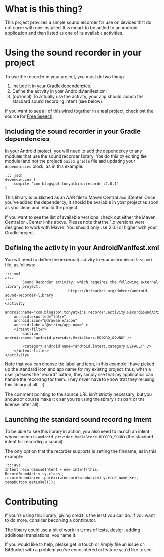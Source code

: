 # What is this thing?

This project provides a simple sound recorder for use on devices that do not come with one installed.  It is meant to be added to an Android application and then listed as one of its available activities.

# Using the sound recorder in your project

To use the recorder in your project, you must do two things:

1. Include it in your Gradle dependencies.
2. Define the activity in your AndroidManifest.xml
3. (optional) To actually use the activity, your app should launch the standard sound recording intent (see below).

If you want to see all of this wired together in a real project, check out the source for [Free Speech](https://bitbucket.org/duhrer/free-speech-for-android/).

## Including the sound recorder in your Gradle dependencies

In your Android project, you will need to add the dependency to any modules that use the sound recorder library.  You do this by editing the module (and not the project) `build.gradle` file and updating your `dependencies` block, as in this example:

    ::: json
    dependencies {
        compile 'com.blogspot.tonyatkins:recorder:2.0.1'
    }

This library is published as an AAR file to [Maven Central](http://search.maven.org/#search%7Cga%7C1%7Ca%3A%22recorder%22) and [jCenter](https://bintray.com/bintray/jcenter/com.blogspot.tonyatkins%3Arecorder/).  Once you've added the dependency, it should be available in your project as soon as you clean and rebuild the project.

If you want to see the list of available versions, check out either the Maven Central or JCenter links above.  Please note that the 1.x versions were designed to work with Maven.  You should only use 2.0.1 or higher with your Gradle project.

## Defining the activity in your AndroidManifest.xml

You will need to define the (external) activity in your `AndroidManifest.xml` file, as follows:

    ::: xml
    <!--
            Sound Recorder activity, which requires the following external library project:
                                 https://bitbucket.org/duhrer/android-sound-recorder-library
    -->
    <activity
        android:name="com.blogspot.tonyatkins.recorder.activity.RecordSoundActivity"
        android:exported="false"
        android:icon="@drawable/icon"
        android:label="@string/app_name" >
        <intent-filter>
            <action android:name="android.provider.MediaStore.RECORD_SOUND" />

            <category android:name="android.intent.category.DEFAULT" />
        </intent-filter>
    </activity>

Note that you can choose the label and icon, in this example I have picked up the standard icon and app name for my existing project.  thus, when a user presses the "record" button, they simply see that my application can handle the recording for them.  They never have to know that they're using this library at all... :)

The comment pointing to the source URL isn't strictly necessary, but you should of course make it clear you're using the library (it's part of the license, after all).

## Launching the standard sound recording intent

To be able to see this library in action, you also need to launch an intent whose action is `android.provider.MediaStore.RECORD_SOUND` (the standard intent for recording a sound).

The only option that the recorder supports is setting the filename, as in this example:

    :::java
    Intent recordSoundIntent = new Intent(this, RecordSoundActivity.class);
    recordSoundIntent.putExtra(RecordSoundActivity.FILE_NAME_KEY, tempButton.getLabel());

# Contributing

If you're using this library, giving credit is the least you can do.  If you want to do more, consider becoming a contributor.

The library could use a bit of work in terms of tests, design, adding additional translations, you name it.

If you would like to help, please get in touch or simply file an issue on BitBucket with a problem you've encountered or feature you'd like to see.
